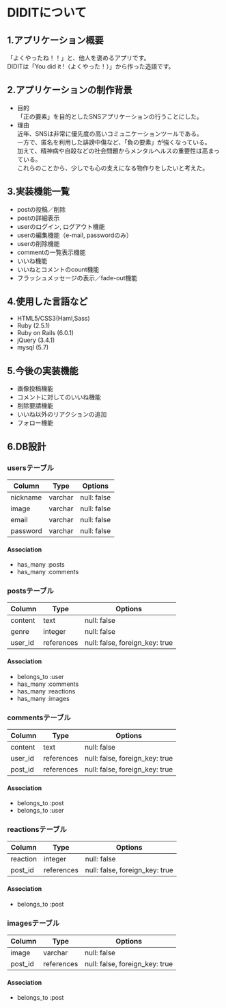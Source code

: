 # DIDITについて
## 1.アプリケーション概要
「よくやったね！！」と、他人を褒めるアプリです。  
DIDITは「You did it !（よくやった！）」から作った造語です。  
  
## 2.アプリケーションの制作背景
- 目的  
「正の要素」を目的としたSNSアプリケーションの行うことにした。  
- 理由  
近年、SNSは非常に優先度の高いコミュニケーションツールである。  
一方で、匿名を利用した誹謗中傷など、「負の要素」が強くなっている。  
加えて、精神病や自殺などの社会問題からメンタルヘルスの重要性は高まっている。  
これらのことから、少しでも心の支えになる物作りをしたいと考えた。  
  
## 3.実装機能一覧  
- postの投稿／削除  
- postの詳細表示  
- userのログイン, ログアウト機能  
- userの編集機能（e-mail, passwordのみ）  
- userの削除機能  
- commentの一覧表示機能  
- いいね機能  
- いいねとコメントのcount機能  
- フラッシュメッセージの表示／fade-out機能  
  
## 4.使用した言語など  
- HTML5/CSS3(Haml,Sass)  
- Ruby (2.5.1)  
- Ruby on Rails (6.0.1)  
- jQuery (3.4.1)  
- mysql (5.7)  

## 5.今後の実装機能
- 画像投稿機能
- コメントに対してのいいね機能
- 削除要請機能
- いいね以外のリアクションの追加
- フォロー機能

## 6.DB設計  

### usersテーブル
|Column|Type|Options|
|------|----|-------|
|nickname|varchar|null: false|
|image|varchar|null: false|
|email|varchar|null: false|
|password|varchar|null: false|

#### Association
- has_many :posts
- has_many :comments


### postsテーブル
|Column|Type|Options|
|------|----|-------|
|content|text|null: false|
|genre|integer|null: false|
|user_id|references|null: false, foreign_key: true|

#### Association
- belongs_to :user
- has_many :comments
- has_many :reactions
- has_many :images


### commentsテーブル
|Column|Type|Options|
|------|----|-------|
|content|text|null: false|
|user_id|references|null: false, foreign_key: true|
|post_id|references|null: false, foreign_key: true|

#### Association
- belongs_to :post
- belongs_to :user

### reactionsテーブル
|Column|Type|Options|
|------|----|-------|
|reaction|integer|null: false|
|post_id|references|null: false, foreign_key: true|

#### Association
- belongs_to :post


### imagesテーブル
|Column|Type|Options|
|------|----|-------|
|image|varchar|null: false|
|post_id|references|null: false, foreign_key: true|

#### Association
- belongs_to :post
